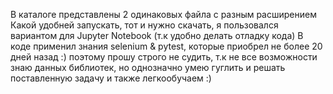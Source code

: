В каталоге представлены 2 одинаковых файла с разным расширением
Какой удобней запускать, тот и нужно скачать, я пользовался вариантом для Jupyter Notebook (т.к удобно делать отладку кода)
В коде применил знания selenium & pytest, которые приобрел не более 20 дней назад :) 
поэтому прошу строго не судить, т.к не все возможности знаю данных библиотек, но однозначно умею гуглить и решать поставленную задачу и также легкообучаем :)
